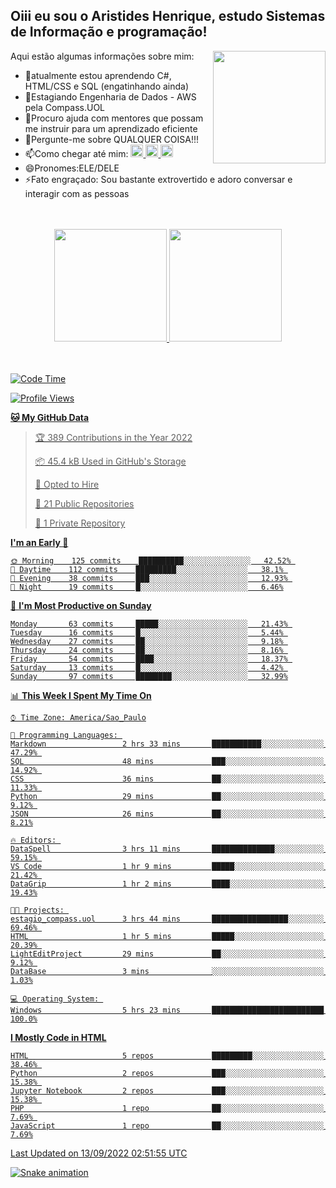 ## Oiii eu sou o Aristides Henrique, estudo Sistemas de Informação e programação!

<div >
Aqui estão algumas informações sobre mim:<img align="right" height="180em" src="https://user-images.githubusercontent.com/97318481/177042589-45d62122-82a9-4a32-b3a7-87b322825b2f.png">
</div>

- 🌱atualmente estou aprendendo C#, HTML/CSS e SQL (engatinhando ainda)
- 👯Estagiando Engenharia de Dados - AWS pela Compass.UOL
- 🤔Procuro ajuda com mentores que possam me instruir para um aprendizado eficiente
- 💬Pergunte-me sobre QUALQUER COISA!!!
- 📫Como chegar até mim:
  <a href="https://www.instagram.com/aryhenry/" target="_blank">
  <img src="https://img.shields.io/badge/-Instagram-%23E4405F?style=for-the-badge&logo=instagram&logoColor=black" height="20px">
  </a>
  <a href="https://www.linkedin.com/in/aristides-henrique/" target="_blank">
  <img src="https://img.shields.io/badge/-LinkedIn-%230077B5?style=for-the-badge&logo=linkedin&logoColor=black" height="20px">
  </a> 
  <a href="mailto:arihenriqueuna@gmail.com">
  <img src="https://img.shields.io/badge/-Gmail-%23333?style=for-the-badge&logo=gmail&logoColor=white" height="20px">
  </a>
- 😄Pronomes:ELE/DELE
- ⚡Fato engraçado: Sou bastante extrovertido e adoro conversar e interagir com as pessoas
<br/>
<br/>
<div align="center">
  <a href="https://github.com/arihenrique">
  <img height="180em" src="https://github-readme-stats.vercel.app/api?username=arihenrique&show_icons=true&theme=dracula&include_all_commits=true&count_private=true"/>
  <img height="180em" src="https://github-readme-stats.vercel.app/api/top-langs/?username=arihenrique&layout=compact&langs_count=7&theme=dracula"/>
</div><br/><br/>

<!--START_SECTION:waka-->
![Code Time](http://img.shields.io/badge/Code%20Time-95%20hrs%2046%20mins-blue)

![Profile Views](http://img.shields.io/badge/Profile%20Views-45-blue)

**🐱 My GitHub Data** 

> 🏆 389 Contributions in the Year 2022
 > 
> 📦 45.4 kB Used in GitHub's Storage 
 > 
> 💼 Opted to Hire
 > 
> 📜 21 Public Repositories 
 > 
> 🔑 1 Private Repository 
 > 
**I'm an Early 🐤** 

```text
🌞 Morning    125 commits    ██████████░░░░░░░░░░░░░░░   42.52% 
🌇 Daytime    112 commits    █████████░░░░░░░░░░░░░░░░   38.1% 
🌃 Evening    38 commits     ███░░░░░░░░░░░░░░░░░░░░░░   12.93% 
🌙 Night      19 commits     █░░░░░░░░░░░░░░░░░░░░░░░░   6.46%

```
📅 **I'm Most Productive on Sunday** 

```text
Monday       63 commits     █████░░░░░░░░░░░░░░░░░░░░   21.43% 
Tuesday      16 commits     █░░░░░░░░░░░░░░░░░░░░░░░░   5.44% 
Wednesday    27 commits     ██░░░░░░░░░░░░░░░░░░░░░░░   9.18% 
Thursday     24 commits     ██░░░░░░░░░░░░░░░░░░░░░░░   8.16% 
Friday       54 commits     ████░░░░░░░░░░░░░░░░░░░░░   18.37% 
Saturday     13 commits     █░░░░░░░░░░░░░░░░░░░░░░░░   4.42% 
Sunday       97 commits     ████████░░░░░░░░░░░░░░░░░   32.99%

```


📊 **This Week I Spent My Time On** 

```text
⌚︎ Time Zone: America/Sao_Paulo

💬 Programming Languages: 
Markdown                 2 hrs 33 mins       ███████████░░░░░░░░░░░░░░   47.29% 
SQL                      48 mins             ███░░░░░░░░░░░░░░░░░░░░░░   14.92% 
CSS                      36 mins             ██░░░░░░░░░░░░░░░░░░░░░░░   11.33% 
Python                   29 mins             ██░░░░░░░░░░░░░░░░░░░░░░░   9.12% 
JSON                     26 mins             ██░░░░░░░░░░░░░░░░░░░░░░░   8.21%

🔥 Editors: 
DataSpell                3 hrs 11 mins       ██████████████░░░░░░░░░░░   59.15% 
VS Code                  1 hr 9 mins         █████░░░░░░░░░░░░░░░░░░░░   21.42% 
DataGrip                 1 hr 2 mins         ████░░░░░░░░░░░░░░░░░░░░░   19.43%

🐱‍💻 Projects: 
estagio_compass.uol      3 hrs 44 mins       █████████████████░░░░░░░░   69.46% 
HTML                     1 hr 5 mins         █████░░░░░░░░░░░░░░░░░░░░   20.39% 
LightEditProject         29 mins             ██░░░░░░░░░░░░░░░░░░░░░░░   9.12% 
DataBase                 3 mins              ░░░░░░░░░░░░░░░░░░░░░░░░░   1.03%

💻 Operating System: 
Windows                  5 hrs 23 mins       █████████████████████████   100.0%

```

**I Mostly Code in HTML** 

```text
HTML                     5 repos             █████████░░░░░░░░░░░░░░░░   38.46% 
Python                   2 repos             ███░░░░░░░░░░░░░░░░░░░░░░   15.38% 
Jupyter Notebook         2 repos             ███░░░░░░░░░░░░░░░░░░░░░░   15.38% 
PHP                      1 repo              ██░░░░░░░░░░░░░░░░░░░░░░░   7.69% 
JavaScript               1 repo              ██░░░░░░░░░░░░░░░░░░░░░░░   7.69%

```



 Last Updated on 13/09/2022 02:51:55 UTC
<!--END_SECTION:waka-->

![Snake animation](https://github.com/arihenrique/arihenrique/blob/output/github-contribution-grid-snake.svg)
